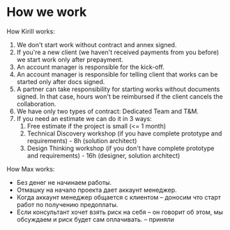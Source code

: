 # How we work

How Kirill works:

1. We don't start work without contract and annex signed. 
2. If you're a new client \(we haven't received payments from you before\) we start work only after prepayment.
3. An account manager is responsible for the kick-off. 
4. An account manager is responsible for telling client that works can be started only after docs signed. 
5. A partner can take responsibility for starting works without documents signed. In that case, hours won't be reimbursed if the client cancels the collaboration.
6. We have only two types of contract: Dedicated Team and T&M. 
7. If you need an estimate we can do it in 3 ways:
   1. Free estimate if the project is small \(&lt;= 1 month\)
   2. Technical Discovery workshop \(if you have complete prototype and requirements\) - 8h \(solution architect\)
   3. Design Thinking workshop \(if you don't have complete prototype and requirements\) - 16h \(designer, solution architect\)

How Max works:

* Без денег не начинаем работы.
* Отмашку на начало проекта дает аккаунт менеджер.
* Когда аккаунт менеджер общается с клиентом – доносим что старт работ по получению предоплаты.
* Если консультант хочет взять риск на себя – он говорит об этом, мы обсуждаем и риск будет сам оплачивать. – приняли

